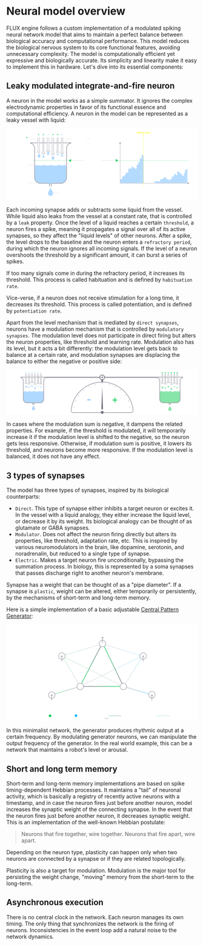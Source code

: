 # Neural model overview

FLUX engine follows a custom implementation of a modulated spiking neural network model that aims to maintain a perfect balance between biological accuracy and computational performance. This model reduces the biological nervous system to its core functional features, avoiding unnecessary complexity. The model is computationally efficient yet expressive and biologically accurate. Its simplicity and linearity make it easy to implement this in hardware. Let's dive into its essential components:

## Leaky modulated integrate-and-fire neuron

A neuron in the model works as a simple summator. It ignores the complex electrodynamic properties in favor of its functional essence and computational efficiency. A neuron in the model can be represented as a leaky vessel with liquid:

![Neuron model](../_media/neuron_model.svg)

Each incoming synapse adds or subtracts some liquid from the vessel. While liquid also leaks from the vessel at a constant rate, that is controlled by a `leak` property. Once the level of a liquid reaches a certain `threshold`, a neuron fires a spike, meaning it propagates a signal over all of its active synapses, so they affect the "liquid levels" of other neurons. After a spike, the level drops to the baseline and the neuron enters a `refractory period`, during which the neuron ignores all incoming signals.
If the level of a neuron overshoots the threshold by a significant amount, it can burst a series of spikes.

If too many signals come in during the refractory period, it increases its threshold. This process is called habituation and is defined by `habituation rate`.

Vice-verse, if a neuron does not receive stimulation for a long time, it decreases its threshold. This process is called potentiation, and is defined by `potentiation rate`.

Apart from the level mechanism that is mediated by `direct synapses`, neurons have a modulation mechanism that is controlled by `modulatory synapses`. The modulation level does not participate in direct firing but alters the neuron properties, like threshold and learning rate.
Modulation also has its level, but it acts a bit differently: the modulation level gets back to balance at a certain rate, and modulation synapses are displacing the balance to either the negative or positive side:

![Modulation model](../_media/modulation_model.svg)

In cases where the modulation sum is negative, it dampens the related properties. For example, if the threshold is modulated, it will temporarily increase it if the modulation level is shifted to the negative, so the neuron gets less responsive. Otherwise, if modulation sum is positive, it lowers its threshold, and neurons become more responsive. If the modulation level is balanced, it does not have any effect.

## 3 types of synapses

The model has three types of synapses, inspired by its biological counterparts:
* `Direct`. This type of synapse either inhibits a target neuron or excites it. In the vessel with a liquid analogy, they either increase the liquid level, or decrease it by its weight. Its biological analogy can be thought of as glutamate or GABA synapses.
* `Modulator`. Does not affect the neuron firing directly but alters its properties, like threshold, adaptation rate, etc. This is inspired by various neuromodulators in the brain, like dopamine, serotonin, and noradrenalin, but reduced to a single type of synapse.
* `Electric`. Makes a target neuron fire unconditionally, bypassing the summation process. In biology, this is represented by a soma synapses that passes discharge right to another neuron's membrane.

Synapse has a weight that can be thought of as a "pipe diameter". If a synapse is `plastic`, weight can be altered, either temporarily or persistently, by the mechanisms of short-term and long-term memory.

Here is a simple implementation of a basic adjustable [Central Pattern Generator](https://en.wikipedia.org/wiki/Central_pattern_generator):

![Generator model](../_media/generator_model.svg)

In this minimalist network, the generator produces rhythmic output at a certain frequency. By modulating generator neurons, we can manipulate the output frequency of the generator. In the real world example, this can be a network that maintains a robot's level or arousal.

## Short and long term memory

Short-term and long-term memory implementations are based on spike timing-dependent Hebbian processes. It maintains a "tail" of neuronal activity, which is basically a registry of recently active neurons with a timestamp, and in case the neuron fires just before another neuron, model increases the synaptic weight of the connecting synapse. In the event that the neuron fires just before another neuron, it decreases synaptic weight. This is an implementation of the well-known Hebbian postulate: 
> Neurons that fire together, wire together. Neurons that fire apart, wire apart. 

Depending on the neuron type, plasticity can happen only when two neurons are connected by a synapse or if they are related topologically.

Plasticity is also a target for modulation. Modulation is the major tool for persisting the weight change, "moving" memory from the short-term to the long-term.

## Asynchronous execution 

There is no central clock in the network. Each neuron manages its own timing. The only thing that synchronizes the network is the firing of neurons. Inconsistencies in the event loop add a natural noise to the network dynamics.

